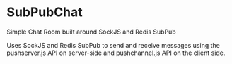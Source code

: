 SubPubChat
==========

Simple Chat Room built around SockJS and Redis SubPub


Uses SockJS and Redis SubPub to send and receive messages using the pushserver.js API on server-side and pushchannel.js API on the client side.
